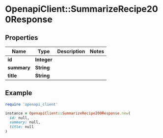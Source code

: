 # OpenapiClient::SummarizeRecipe200Response

## Properties

| Name | Type | Description | Notes |
| ---- | ---- | ----------- | ----- |
| **id** | **Integer** |  |  |
| **summary** | **String** |  |  |
| **title** | **String** |  |  |

## Example

```ruby
require 'openapi_client'

instance = OpenapiClient::SummarizeRecipe200Response.new(
  id: null,
  summary: null,
  title: null
)
```


